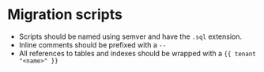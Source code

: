 # Migration scripts

- Scripts should be named using semver and have the `.sql` extension.
- Inline comments should be prefixed with a `--`
- All references to tables and indexes should be wrapped with a `{{ tenant "<name>" }}`
